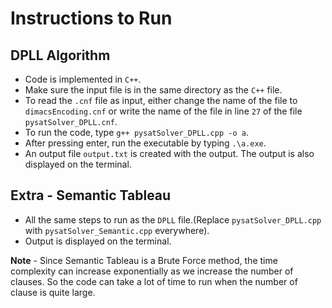 # Instructions to Run
## DPLL Algorithm
- Code is implemented in `C++`.
- Make sure the input file is in the same directory as the `C++` file.
- To read the `.cnf` file as input, either change the name of the file to `dimacsEncoding.cnf` or write the name of the file in line `27` of the file `pysatSolver_DPLL.cnf`. 
- To run the code, type `g++ pysatSolver_DPLL.cpp -o a`.
- After pressing enter, run the executable by typing `.\a.exe`.
- An output file `output.txt` is created with the output. The output is also displayed on the terminal.

## Extra - Semantic Tableau
- All the same steps to run as the `DPLL` file.(Replace `pysatSolver_DPLL.cpp` with `pysatSolver_Semantic.cpp` everywhere).
- Output is displayed on the terminal.

**Note** - Since Semantic Tableau is a Brute Force method, the time complexity can increase exponentially as we increase the number of clauses. So the code can take a lot of time to run when the number of clause is quite large.